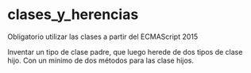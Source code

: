 # clases_y_herencias

 Obligatorio utilizar las clases a partir del ECMAScript 2015

Inventar un tipo de clase padre, que luego herede de dos tipos de clase hijo.
Con un mínimo de dos métodos para las clase hijos.